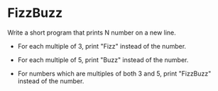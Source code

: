 # FizzBuzz
Write a short program that prints N number on a new line. 
* For each multiple of 3, print "Fizz" instead of the number. 

* For each multiple of 5, print "Buzz" instead of the number. 

* For numbers which are multiples of both 3 and 5, print "FizzBuzz" instead of the number.
